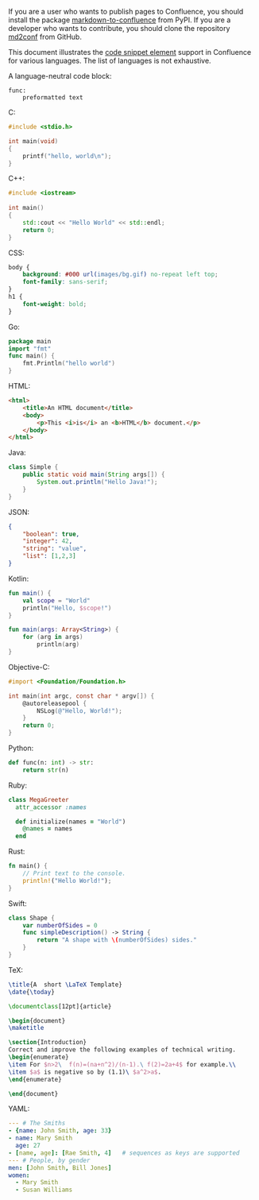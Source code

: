 <!-- confluence-page-id: 86158409894 -->

If you are a user who wants to publish pages to Confluence, you should install the package [markdown-to-confluence](https://pypi.org/project/markdown-to-confluence/) from PyPI. If you are a developer who wants to contribute, you should clone the repository [md2conf](https://github.com/hunyadi/md2conf) from GitHub.

This document illustrates the [code snippet element](https://support.atlassian.com/confluence-cloud/docs/insert-elements-into-a-page/#Code-snippet) support in Confluence for various languages. The list of languages is not exhaustive.

A language-neutral code block:
```
func:
    preformatted text
```

C:
```c
#include <stdio.h>

int main(void)
{
    printf("hello, world\n");
}
```

C++:
```cpp
#include <iostream>
 
int main()
{
    std::cout << "Hello World" << std::endl;
    return 0;
}
```

CSS:
```css
body {
    background: #000 url(images/bg.gif) no-repeat left top;
    font-family: sans-serif;
}
h1 {
    font-weight: bold;
}
```

Go:
```go
package main
import "fmt"
func main() {
    fmt.Println("hello world")
}
```

HTML:
```html
<html>
    <title>An HTML document</title>
    <body>
        <p>This <i>is</i> an <b>HTML</b> document.</p>
    </body>
</html>
```

Java:
```java
class Simple {  
    public static void main(String args[]) {  
        System.out.println("Hello Java!");  
    }  
}
```

JSON:
```json
{
    "boolean": true,
    "integer": 42,
    "string": "value",
    "list": [1,2,3]
}
```

Kotlin:
```kotlin
fun main() {
    val scope = "World"
    println("Hello, $scope!")
}

fun main(args: Array<String>) {
    for (arg in args)
        println(arg)
}
```

Objective-C:
```objectivec
#import <Foundation/Foundation.h>

int main(int argc, const char * argv[]) {
    @autoreleasepool {
        NSLog(@"Hello, World!");
    }
    return 0;
}
```

Python:
```python
def func(n: int) -> str:
    return str(n)
```

Ruby:
```ruby
class MegaGreeter
  attr_accessor :names

  def initialize(names = "World")
    @names = names
  end
```

Rust:
```rust
fn main() {
    // Print text to the console.
    println!("Hello World!");
}
```

Swift:
```swift
class Shape {
    var numberOfSides = 0
    func simpleDescription() -> String {
        return "A shape with \(numberOfSides) sides."
    }
}
```

TeX:
```tex
\title{A  short \LaTeX Template}
\date{\today}

\documentclass[12pt]{article}

\begin{document}
\maketitle

\section{Introduction}
Correct and improve the following examples of technical writing.
\begin{enumerate}
\item For $n>2\  f(n)=(na+n^2)/(n-1).\ f(2)=2a+4$ for example.\\
\item $a$ is negative so by (1.1)\ $a^2>a$. 
\end{enumerate}

\end{document}
```

YAML:
```yaml
--- # The Smiths
- {name: John Smith, age: 33}
- name: Mary Smith
  age: 27
- [name, age]: [Rae Smith, 4]   # sequences as keys are supported
--- # People, by gender
men: [John Smith, Bill Jones]
women:
  - Mary Smith
  - Susan Williams
```
